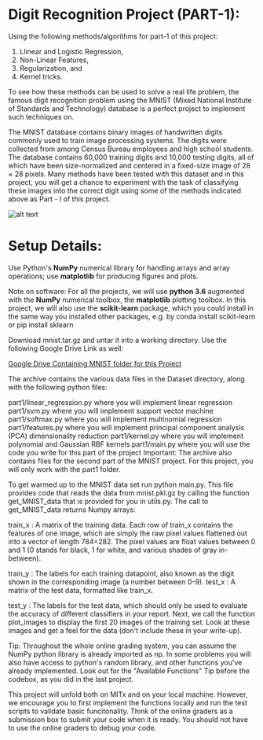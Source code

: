 # Digit Recognition Project (PART-1):

Using the following methods/algorithms for part-1 of this project:

1. Llinear and Logistic Regression, 
2. Non-Linear Features, 
3. Regularization, and 
4. Kernel tricks. 

To see how these methods can be used to solve a real life problem, the famous digit recognition problem using the MNIST (Mixed National Institute of Standards and Technology) database is a perfect project to implement such techniques on.

The MNIST database contains binary images of handwritten digits commonly used to train image processing systems. The digits were collected from among Census Bureau employees and high school students. The database contains 60,000 training digits and 10,000 testing digits, all of which have been size-normalized and centered in a fixed-size image of 28 × 28 pixels. Many methods have been tested with this dataset and in this project, you will get a chance to experiment with the task of classifying these images into the correct digit using some of the methods indicated above as Part - I of this project.

![alt text](https://github.com/hotaki-lab/Digit-Recognition-Neural-Network/blob/main/Sample%20Digits.PNG "Sample Handwritten Digits")

# Setup Details:

Use Python's **NumPy** numerical library for handling arrays and array operations; use **matplotlib** for producing figures and plots.

Note on software: For all the projects, we will use **python 3.6** augmented with the **NumPy** numerical toolbox, the **matplotlib** plotting toolbox. In this project, we will also use the **scikit-learn** package, which you could install in the same way you installed other packages, e.g. by conda install scikit-learn or pip install sklearn

Download mnist.tar.gz and untar it into a working directory. Use the following Google Drive Link as well:

[Google Drive Containing MNIST folder for this Project](https://drive.google.com/drive/folders/16P4PsmlIqk6FUxFNwJXzLrShrLshf_qw?usp=sharing)

The archive contains the various data files in the Dataset directory, along with the following python files:

part1/linear_regression.py where you will implement linear regression
part1/svm.py where you will implement support vector machine
part1/softmax.py where you will implement multinomial regression
part1/features.py where you will implement principal component analysis (PCA) dimensionality reduction
part1/kernel.py where you will implement polynomial and Gaussian RBF kernels
part1/main.py where you will use the code you write for this part of the project
Important: The archive also contains files for the second part of the MNIST project. For this project, you will only work with the part1 folder.

To get warmed up to the MNIST data set run python main.py. This file provides code that reads the data from mnist.pkl.gz by calling the function get_MNIST_data that is provided for you in utils.py. The call to get_MNIST_data returns Numpy arrays:

train_x : A matrix of the training data. Each row of train_x contains the features of one image, which are simply the raw pixel values flattened out into a vector of length 784=282. The pixel values are float values between 0 and 1 (0 stands for black, 1 for white, and various shades of gray in-between).

train_y : The labels for each training datapoint, also known as the digit shown in the corresponding image (a number between 0-9).
test_x : A matrix of the test data, formatted like train_x.

test_y : The labels for the test data, which should only be used to evaluate the accuracy of different classifiers in your report.
Next, we call the function plot_images to display the first 20 images of the training set. Look at these images and get a feel for the data (don't include these in your write-up).

Tip: Throughout the whole online grading system, you can assume the NumPy python library is already imported as np. In some problems you will also have access to python's random library, and other functions you've already implemented. Look out for the "Available Functions" Tip before the codebox, as you did in the last project.

This project will unfold both on MITx and on your local machine. However, we encourage you to first implement the functions locally and run the test scripts to validate basic funcitonality. Think of the online graders as a submission box to submit your code when it is ready. You should not have to use the online graders to debug your code.
